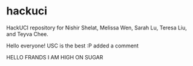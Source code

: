 # hackuci
HackUCI repository for Nishir Shelat, Melissa Wen, Sarah Lu, Teresa Liu, and Teyva Chee.

Hello everyone! USC is the best :P
added a comment

HELLO FRANDS I AM HIGH ON SUGAR